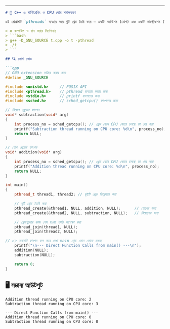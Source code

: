 ---

```markdown
# 🎯 C++ এ মাল্টিথ্রেডিং ও CPU কোর শনাক্তকরণ

এই প্রোগ্রামটি `pthreads` ব্যবহার করে দুটি থ্রেড তৈরি করে — একটি অ্যাডিশন (যোগ) এবং একটি সাবস্ট্রাকশন (বিয়োগ) এর জন্য। প্রতিটি থ্রেড কোন CPU কোরে চলছে তা `sched_getcpu()` ফাংশনের মাধ্যমে নির্ধারণ করা হয়।

> ⚙️ কম্পাইল ও রান করার নির্দেশনা:
> ```bash
> g++ -D_GNU_SOURCE t.cpp -o t -pthread
> ./t
> ```

## 🔍 সোর্স কোড

```cpp
// GNU extension সক্রিয় করার জন্য
#define _GNU_SOURCE

#include <unistd.h>     // POSIX API
#include <pthread.h>    // pthread ব্যবহার করার জন্য
#include <stdio.h>      // printf ফাংশনের জন্য
#include <sched.h>      // sched_getcpu() ফাংশনের জন্য

// বিয়োগ থ্রেডের ফাংশন
void* subtraction(void* arg)
{
    int process_no = sched_getcpu(); // থ্রেড কোন CPU কোরে চলছে তা বের করা
    printf("Subtraction thread running on CPU core: %d\n", process_no);
    return NULL;
}

// যোগ থ্রেডের ফাংশন
void* addition(void* arg)
{
    int process_no = sched_getcpu(); // থ্রেড কোন CPU কোরে চলছে তা বের করা
    printf("Addition thread running on CPU core: %d\n", process_no);
    return NULL;
}

int main()
{
    pthread_t thread1, thread2; // দুইটি থ্রেড ডিক্লেয়ার করা

    // দুটি থ্রেড তৈরি করা
    pthread_create(&thread1, NULL, addition, NULL);      // যোগের জন্য
    pthread_create(&thread2, NULL, subtraction, NULL);   // বিয়োগের জন্য

    // থ্রেডগুলোর কাজ শেষ হওয়া পর্যন্ত অপেক্ষা করা
    pthread_join(thread1, NULL);
    pthread_join(thread2, NULL);

// 👉 সরাসরি ফাংশন কল করে দেখা main থ্রেড কোন কোরে চলছে
    printf("\n--- Direct Function Calls from main() ---\n");
    addition(NULL);
    subtraction(NULL);

    return 0;
}
```

## 🖥️ সম্ভাব্য আউটপুট

```text
Addition thread running on CPU core: 2
Subtraction thread running on CPU core: 3

--- Direct Function Calls from main() ---
Addition thread running on CPU core: 0
Subtraction thread running on CPU core: 0
```
